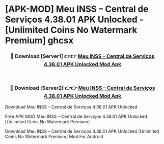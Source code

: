 # [APK-MOD] Meu INSS – Central de Serviços 4.38.01 APK Unlocked - [Unlimited Coins No Watermark Premium] ghcsx



<div align="center">
<h3>🔴 Download [Server1] 👉👉 <a href="https://momento.my/?title=Meu_INSS_–_Central_de_Serviços_4.38.01_APK_Unlocked">Meu INSS – Central de Serviços 4.38.01 APK Unlocked Mod Apk</a></h3><br>

<h3>🔴 Download [Server2] 👉👉 <a href="https://momento.my/?title=Meu_INSS_–_Central_de_Serviços_4.38.01_APK_Unlocked">Meu INSS – Central de Serviços 4.38.01 APK Unlocked Mod Apk</a></h3>
</div>



Download Meu INSS – Central de Serviços 4.38.01 APK Unlocked 

Free APK MOD Meu INSS – Central de Serviços 4.38.01 APK Unlocked [Unlimited Coins No Watermark Premium]

Download Meu INSS – Central de Serviços 4.38.01 APK Unlocked [Unlimited Coins No Watermark Premium] Mod For Android
